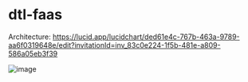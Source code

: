 # dtl-faas


Architecture:
https://lucid.app/lucidchart/ded61e4c-767b-463a-9789-aa6f0319648e/edit?invitationId=inv_83c0e224-1f5b-481e-a809-586a05eb3f39

![image](https://user-images.githubusercontent.com/34482920/155733551-75a5e30b-fa3d-4742-b65e-20631e5d0150.png)
